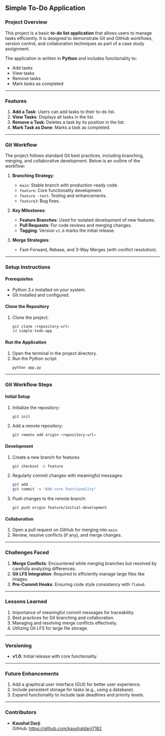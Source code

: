 ## **Simple To-Do Application**

### **Project Overview**
This project is a basic **to-do list application** that allows users to manage tasks efficiently. It is designed to demonstrate Git and GitHub workflows, version control, and collaboration techniques as part of a case study assignment.

The application is written in **Python** and includes functionality to:
- Add tasks
- View tasks
- Remove tasks
- Mark tasks as completed

---

### **Features**
1. **Add a Task**: Users can add tasks to their to-do list.
2. **View Tasks**: Displays all tasks in the list.
3. **Remove a Task**: Deletes a task by its position in the list.
4. **Mark Task as Done**: Marks a task as completed.

---

### **Git Workflow**
The project follows standard Git best practices, including branching, merging, and collaborative development. Below is an outline of the workflow:

1. **Branching Strategy**:
   - `main`: Stable branch with production-ready code.
   - `feature`: Core functionality development.
   - `feature -test`: Testing and enhancements.
   - `feature3`: Bug fixes.
  

2. **Key Milestones**:
   - **Feature Branches**: Used for isolated development of new features.
   - **Pull Requests**: For code reviews and merging changes.
   - **Tagging**: Version `v1.0` marks the initial release.

3. **Merge Strategies**:
   - Fast-Forward, Rebase, and 3-Way Merges (with conflict resolution).

---

### **Setup Instructions**

#### **Prerequisites**
- Python 3.x installed on your system.
- Git installed and configured.

#### **Clone the Repository**
1. Clone the project:
   ```bash
   git clone <repository-url>
   cd simple-todo-app
   ```

#### **Run the Application**
1. Open the terminal in the project directory.
2. Run the Python script:
   ```bash
   python app.py
   ```

---

### **Git Workflow Steps**

#### **Initial Setup**
1. Initialize the repository:
   ```bash
   git init
   ```
2. Add a remote repository:
   ```bash
   git remote add origin <repository-url>
   ```

#### **Development**
1. Create a new branch for features
   ```bash
   git checkout -b feature
   ```
2. Regularly commit changes with meaningful messages:
   ```bash
   git add .
   git commit -m "Add core functionality"
   ```
3. Push changes to the remote branch:
   ```bash
   git push origin feature/initial-development
   ```

#### **Collaboration**
1. Open a pull request on GitHub for merging into `main`.
2. Review, resolve conflicts (if any), and merge changes.

---

### **Challenges Faced**
1. **Merge Conflicts**: Encountered while merging branches but resolved by carefully analyzing differences.
2. **Git LFS Integration**: Required to efficiently manage large files like images.
3. **Pre-Commit Hooks**: Ensuring code style consistency with `flake8`.

---

### **Lessons Learned**
1. Importance of meaningful commit messages for traceability.
2. Best practices for Git branching and collaboration.
3. Managing and resolving merge conflicts effectively.
4. Utilizing Git LFS for large file storage.

---

### **Versioning**
- **v1.0**: Initial release with core functionality.

---

### **Future Enhancements**
1. Add a graphical user interface (GUI) for better user experience.
2. Include persistent storage for tasks (e.g., using a database).
3. Expand functionality to include task deadlines and priority levels.

---

### **Contributors**
- **Kaushal Darji**  
  GitHub: https://github.com/kaushaldarji7182

